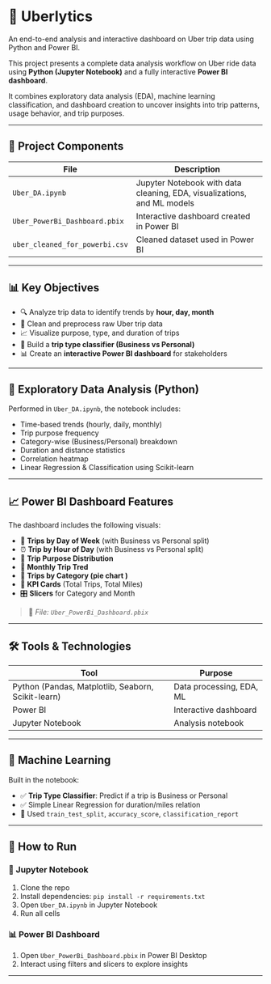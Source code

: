 # 🚗 Uberlytics
An end-to-end analysis and interactive dashboard on Uber trip data using Python and Power BI.


This project presents a complete data analysis workflow on Uber ride data using **Python (Jupyter Notebook)** and a fully interactive **Power BI dashboard**.

It combines exploratory data analysis (EDA), machine learning classification, and dashboard creation to uncover insights into trip patterns, usage behavior, and trip purposes.

---

## 📁 Project Components

| File                          | Description                                                             |
|-------------------------------|-------------------------------------------------------------------------|
| `Uber_DA.ipynb`               | Jupyter Notebook with data cleaning, EDA, visualizations, and ML models |
| `Uber_PowerBi_Dashboard.pbix` | Interactive dashboard created in Power BI                               |
| `uber_cleaned_for_powerbi.csv`| Cleaned dataset used in Power BI                                        |

---

## 📊 Key Objectives

- 🔍 Analyze trip data to identify trends by **hour, day, month**
- 🧹 Clean and preprocess raw Uber trip data
- 📈 Visualize purpose, type, and duration of trips
- 🤖 Build a **trip type classifier (Business vs Personal)**
- 📊 Create an **interactive Power BI dashboard** for stakeholders

---

## 🧪 Exploratory Data Analysis (Python)

Performed in `Uber_DA.ipynb`, the notebook includes:

- Time-based trends (hourly, daily, monthly)
- Trip purpose frequency
- Category-wise (Business/Personal) breakdown
- Duration and distance statistics
- Correlation heatmap
- Linear Regression & Classification using Scikit-learn

---

## 📈 Power BI Dashboard Features

The dashboard includes the following visuals:

- 📅 **Trips by Day of Week** (with Business vs Personal split)
- ⏰ **Trip by Hour of Day**  (with Business vs Personal split)
- 🧭 **Trip Purpose Distribution**
- 📆 **Monthly Trip Tred**
- 📌 **Trips by Category (pie chart )**
- 🧮 **KPI Cards** (Total Trips, Total Miles)
- 🎛 **Slicers** for Category and Month

> 🔗 *File: `Uber_PowerBi_Dashboard.pbix`*

---

## 🛠 Tools & Technologies

| Tool                                               | Purpose                  |
|----------------------------------------------------|--------------------------|
| Python (Pandas, Matplotlib, Seaborn, Scikit-learn) | Data processing, EDA, ML |
| Power BI                                           | Interactive dashboard    |
| Jupyter Notebook                                   | Analysis notebook        |

---

## 🧠 Machine Learning

Built in the notebook:
- ✅ **Trip Type Classifier**: Predict if a trip is Business or Personal
- ✅ Simple Linear Regression for duration/miles relation
- 📌 Used `train_test_split`, `accuracy_score`, `classification_report`

---


## 🚀 How to Run

### 📓 Jupyter Notebook
1. Clone the repo
2. Install dependencies: `pip install -r requirements.txt`
3. Open `Uber_DA.ipynb` in Jupyter Notebook
4. Run all cells

### 📊 Power BI Dashboard
1. Open `Uber_PowerBi_Dashboard.pbix` in Power BI Desktop
2. Interact using filters and slicers to explore insights

---
